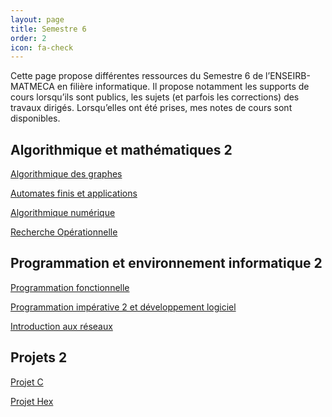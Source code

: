 ```yaml
---
layout: page
title: Semestre 6
order: 2
icon: fa-check
---
```


Cette page propose différentes ressources du Semestre 6 de l’ENSEIRB-MATMECA en
filière informatique. Il propose notamment les supports de cours lorsqu’ils sont
publics, les sujets (et parfois les corrections) des travaux dirigés.
Lorsqu’elles ont été prises, mes notes de cours sont disponibles.

## Algorithmique et mathématiques 2 

[Algorithmique des graphes](/assets/Semestre_6/algo_graph)

[Automates finis et applications](/assets/Semestre_6/automates)

[Algorithmique numérique](/assets/Semestre_6/algo_num)

[Recherche Opérationnelle](/assets/Semestre_6/recherche)

## Programmation et environnement informatique 2

[Programmation fonctionnelle](/assets/Semestre_6/prog_fonc)

[Programmation impérative 2 et développement
logiciel](/assets/Semestre_6/prog_imp)

[Introduction aux réseaux](/assets/Semestre_6/reseau)

## Projets 2 

[Projet C](https://thor.enseirb-matmeca.fr/ruby/repositories/4673)

[Projet Hex](https://thor.enseirb-matmeca.fr/ruby/repositories/4673)

